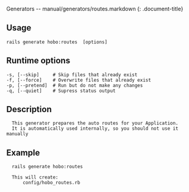 Generators -- manual/generators/routes.markdown
{: .document-title}


## Usage

    

    rails generate hobo:routes  [options]


## Runtime options

    

    -s, [--skip]     # Skip files that already exist
    -f, [--force]    # Overwrite files that already exist
    -p, [--pretend]  # Run but do not make any changes
    -q, [--quiet]    # Supress status output


## Description

    

      This generator prepares the auto routes for your Application.
      It is automatically used internally, so you should not use it manually


## Example

    

      rails generate hobo:routes

      This will create:
          config/hobo_routes.rb

